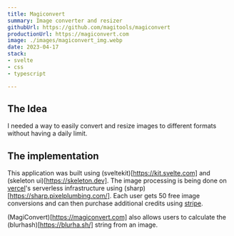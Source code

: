 ```yaml
---
title: Magiconvert
summary: Image converter and resizer
githubUrl: https://github.com/magitools/magiconvert
productionUrl: https://magiconvert.com
image: ./images/magiconvert_img.webp
date: 2023-04-17
stack:
- svelte
- css
- typescript

---
```


## The Idea

I needed a way to easily convert and resize images to different formats without having a daily limit.

## The implementation

This application was built using (sveltekit)[https://kit.svelte.com] and (skeleton ui)[https://skeleton.dev]. The image processing is being done on [vercel](https://vercel.com)'s serverless infrastructure using (sharp)[https://sharp.pixelplumbing.com/]. Each user gets 50 free image conversions and can then purchase additional credits using [stripe](https://stripe.com).

(MagiConvert)[https://magiconvert.com] also allows users to calculate the (blurhash)[https://blurha.sh/] string from an image.